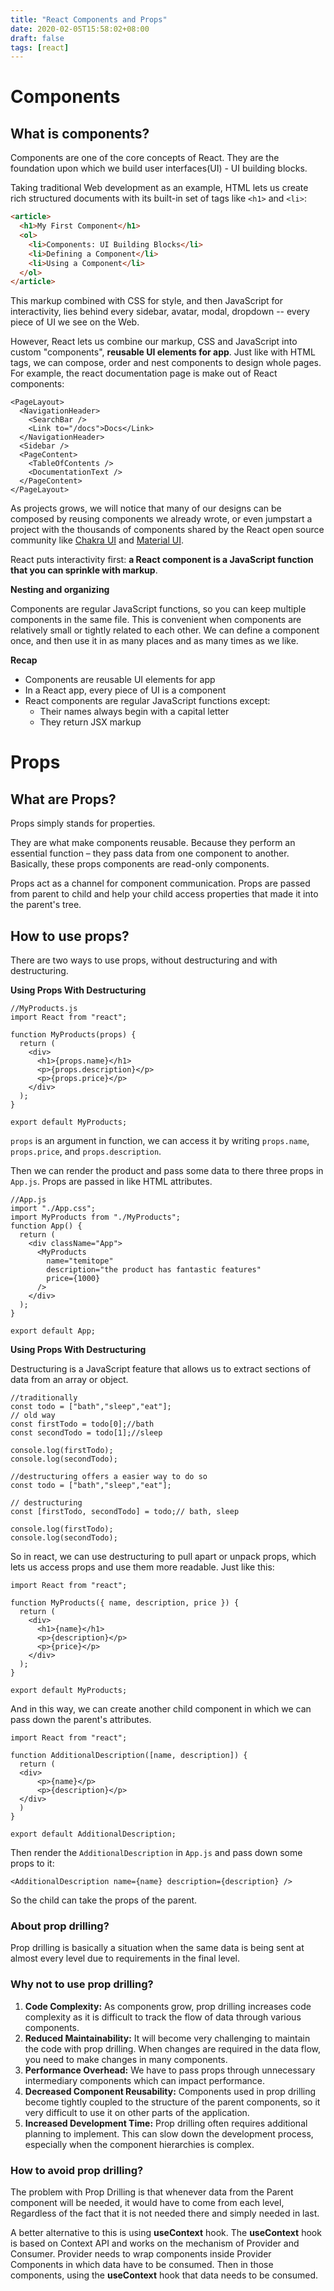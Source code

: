 ```yaml
---
title: "React Components and Props"
date: 2020-02-05T15:58:02+08:00
draft: false
tags: [react]
---
```


# Components

## What is components?

Components are one of the core concepts of React. They are the foundation upon which we build user interfaces(UI) - UI building blocks.

Taking traditional Web development as an example, HTML lets us create rich structured documents with its built-in set of tags like `<h1>` and `<li>`:

```html
<article>
  <h1>My First Component</h1>
  <ol>
    <li>Components: UI Building Blocks</li>
    <li>Defining a Component</li>
    <li>Using a Component</li>
  </ol>
</article>
```

This markup combined with CSS for style, and then JavaScript for interactivity, lies behind every sidebar, avatar, modal, dropdown -- every piece of UI we see on the Web.

However, React lets us combine our markup, CSS and JavaScript into custom "components", **reusable UI elements for app**. Just like with HTML tags, we can compose, order and nest components to design whole pages. For example, the react documentation page is make out of React components:

```react
<PageLayout>
  <NavigationHeader>
    <SearchBar />
    <Link to="/docs">Docs</Link>
  </NavigationHeader>
  <Sidebar />
  <PageContent>
    <TableOfContents />
    <DocumentationText />
  </PageContent>
</PageLayout>
```

As projects grows, we will notice that many of our designs can be composed by reusing components we already wrote, or even jumpstart a project with the thousands of components shared by the React open source community like [Chakra UI](https://chakra-ui.com/) and [Material UI](https://material-ui.com/).

React puts interactivity first: **a React component is a JavaScript function that you can sprinkle with markup**. 

**Nesting and organizing**

Components are regular JavaScript functions, so you can keep multiple components in the same file. This is convenient when components are relatively small or tightly related to each other.  We can define a component once, and then use it in as many places and as many times as we like.

**Recap**

- Components are reusable UI elements for app
- In a React app, every piece of UI is a component
- React components are regular JavaScript functions except:
  - Their names always begin with a capital letter
  - They return JSX markup

# Props

## What are Props?

Props simply stands for properties. 

They are what make components reusable. Because they perform an essential function – they pass data from one component to another.  Basically, these props components are read-only components. 

Props act as a channel for component communication. Props are passed from parent to child and help your child access properties that made it into the parent's tree.

## How to use props?

There are two ways to use props, without destructuring and with destructuring.

**Using Props With Destructuring**

```react
//MyProducts.js
import React from "react";
 
function MyProducts(props) {
  return (
    <div>
      <h1>{props.name}</h1>
      <p>{props.description}</p>
      <p>{props.price}</p>
    </div>
  );
}
 
export default MyProducts;
```

`props` is an argument in function, we can access it by writing `props.name`, `props.price`, and `props.description`.

Then we can render the product and pass some data to there three props in `App.js`. Props are passed in like HTML attributes.

```react
//App.js
import "./App.css";
import MyProducts from "./MyProducts";
function App() {
  return (
    <div className="App">
      <MyProducts
        name="temitope"
        description="the product has fantastic features"
        price={1000}
      />
    </div>
  );
}
 
export default App;
```

**Using Props With Destructuring**

Destructuring is a JavaScript feature that allows us to extract sections of data from an array or object.

```react
//traditionally
const todo = ["bath","sleep","eat"];
// old way
const firstTodo = todo[0];//bath
const secondTodo = todo[1];//sleep
 
console.log(firstTodo);
console.log(secondTodo);

//destructuring offers a easier way to do so
const todo = ["bath","sleep","eat"];
 
// destructuring
const [firstTodo, secondTodo] = todo;// bath, sleep
 
console.log(firstTodo);
console.log(secondTodo);
```

So in react, we can use destructuring to pull apart or unpack props, which lets us access props and use them more readable. Just like this:

```react
import React from "react";
 
function MyProducts({ name, description, price }) {
  return (
    <div>
      <h1>{name}</h1>
      <p>{description}</p>
      <p>{price}</p>
    </div>
  );
}
 
export default MyProducts;
```

And in this way, we can create another child component in which we can pass down the parent's attributes.

```react
import React from "react";
 
function AdditionalDescription([name, description]) {
  return (
  <div>
      <p>{name}</p>
      <p>{description}</p>
  </div>
  )
}
 
export default AdditionalDescription;
```

Then render the `AdditionalDescription` in `App.js` and pass down some props to it:

```react
<AdditionalDescription name={name} description={description} />
```

So the child can take the props of the parent.

### About prop drilling?

Prop drilling is basically a situation when the same data is being sent at almost every level due to requirements in the final level.

### Why not to use prop drilling?

1. **Code Complexity:** As components grow, prop drilling increases code complexity as it is difficult to track the flow of data through various components.
2. **Reduced Maintainability:** It will become very challenging to maintain the code with prop drilling. When changes are required in the data flow, you need to make changes in many components.
3. **Performance Overhead:** We have to pass props through unnecessary intermediary components which can impact performance.
4. **Decreased Component Reusability:** Components used in prop drilling become tightly coupled to the structure of the parent components, so it very difficult to use it on other parts of the application.
5. **Increased Development Time:** Prop drilling often requires additional planning to implement. This can slow down the development process, especially when the component hierarchies is complex.

### How to avoid prop drilling?

The problem with Prop Drilling is that whenever data from the Parent component will be needed, it would have to come from each level, Regardless of the fact that it is not needed there and simply needed in last.

A better alternative to this is using **useContext** hook. The **useContext** hook is based on Context API and works on the mechanism of Provider and Consumer. Provider needs to wrap components inside Provider Components in which data have to be consumed. Then in those components, using the **useContext** hook that data needs to be consumed.
